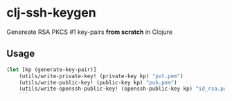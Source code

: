 # clj-ssh-keygen

Genereate RSA PKCS #1 key-pairs **from scratch** in Clojure

## Usage

```clojure
(let [kp (generate-key-pair)]
    (utils/write-private-key! (private-key kp) "pvt.pem")
    (utils/write-public-key! (public-key kp) "pub.pem")
    (utils/write-openssh-public-key! (openssh-public-key kp) "id_rsa.pub"))
    ```
